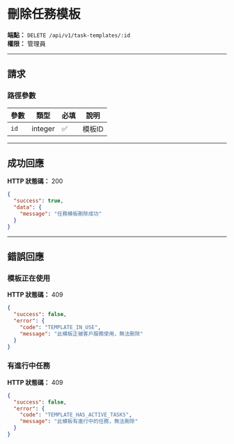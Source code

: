 # 刪除任務模板

**端點：** `DELETE /api/v1/task-templates/:id`  
**權限：** 管理員

---

## 請求

### 路徑參數
| 參數 | 類型 | 必填 | 說明 |
|-----|------|------|------|
| `id` | integer | ✅ | 模板ID |

---

## 成功回應

**HTTP 狀態碼：** 200

```json
{
  "success": true,
  "data": {
    "message": "任務模板刪除成功"
  }
}
```

---

## 錯誤回應

### 模板正在使用
**HTTP 狀態碼：** 409
```json
{
  "success": false,
  "error": {
    "code": "TEMPLATE_IN_USE",
    "message": "此模板正被客戶服務使用，無法刪除"
  }
}
```

### 有進行中任務
**HTTP 狀態碼：** 409
```json
{
  "success": false,
  "error": {
    "code": "TEMPLATE_HAS_ACTIVE_TASKS",
    "message": "此模板有進行中的任務，無法刪除"
  }
}
```


